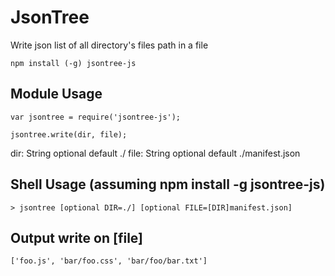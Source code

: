 JsonTree
========

Write json list of all directory's files path in a file

    npm install (-g) jsontree-js

## Module Usage

    var jsontree = require('jsontree-js');

    jsontree.write(dir, file);

dir: String optional default ./
file: String optional default ./manifest.json

## Shell Usage (assuming npm install -g jsontree-js)

    > jsontree [optional DIR=./] [optional FILE=[DIR]manifest.json]

## Output write on [file]

    ['foo.js', 'bar/foo.css', 'bar/foo/bar.txt']

